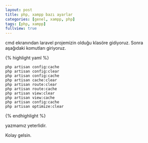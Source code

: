 ```yaml
---
layout: post
title: php, xampp bazı ayarlar
categories: [genel, xampp, php]
tags: [php, xampp]
fullview: true
---
```


cmd ekranından laravel projemizin olduğu klasöre gidiyoruz.
Sonra aşağıdaki komutları giriyoruz.

{% highlight yaml %}

    
    php artisan config:cache
    php artisan config:clear
    php artisan config:cache
    php artisan cache:clear
    php artisan route:clear
    php artisan route:cache
    php artisan view:clear
    php artisan view:cache
    php artisan config:cache
    php artisan optimize:clear 

{% endhighlight %}

yazmamız yeterlidir.


Kolay gelsin.

